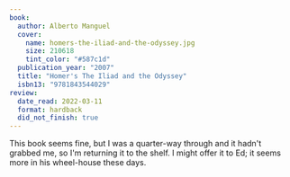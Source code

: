 ```yaml
---
book:
  author: Alberto Manguel
  cover:
    name: homers-the-iliad-and-the-odyssey.jpg
    size: 210618
    tint_color: "#587c1d"
  publication_year: "2007"
  title: "Homer's The Iliad and the Odyssey"
  isbn13: "9781843544029"
review:
  date_read: 2022-03-11
  format: hardback
  did_not_finish: true
---
```


This book seems fine, but I was a quarter-way through and it hadn't grabbed me, so I'm returning it to the shelf.
I might offer it to Ed; it seems more in his wheel-house these days.
